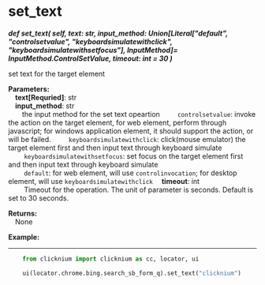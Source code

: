 # set_text
***def set_text(
        self,
        text: str,
        input_method: Union[Literal["default", "controlsetvalue", "keyboardsimulatewithclick", "keyboardsimulatewithsetfocus"], InputMethod]= InputMethod.ControlSetValue,
        timeout: int = 30
    )***  

set text for the target element

**Parameters:**  
    &emsp;**text[Requried]**: str  
    &emsp;**input_method**: str  
        &emsp;&emsp;the input method for the set text opeartion
        &emsp;&emsp; `controlsetvalue`: invoke the action on the target element, for web element, perform through javascript; for windows application element, it should support the action, or will be failed.
        &emsp;&emsp; `keyboardsimulatewithclick`: click(mouse emulator) the target element first and then input text through keyboard simulate  
        &emsp;&emsp; `keyboardsimulatewithsetfocus`: set focus on the target element first and then input text through keyboard simulate  
        &emsp;&emsp; `default`: for web element, will use `controlinvocation`; for desktop element, will use `keyboardsimulatewithclick`
    &emsp;**timeout**: int  
        &emsp;&emsp; Timeout for the operation. The unit of parameter is seconds. Default is set to 30 seconds.   

**Returns:**  
    &emsp;None

**Example:**
***
```python
    from clicknium import clicknium as cc, locator, ui

    ui(locator.chrome.bing.search_sb_form_q).set_text("clicknium")
```